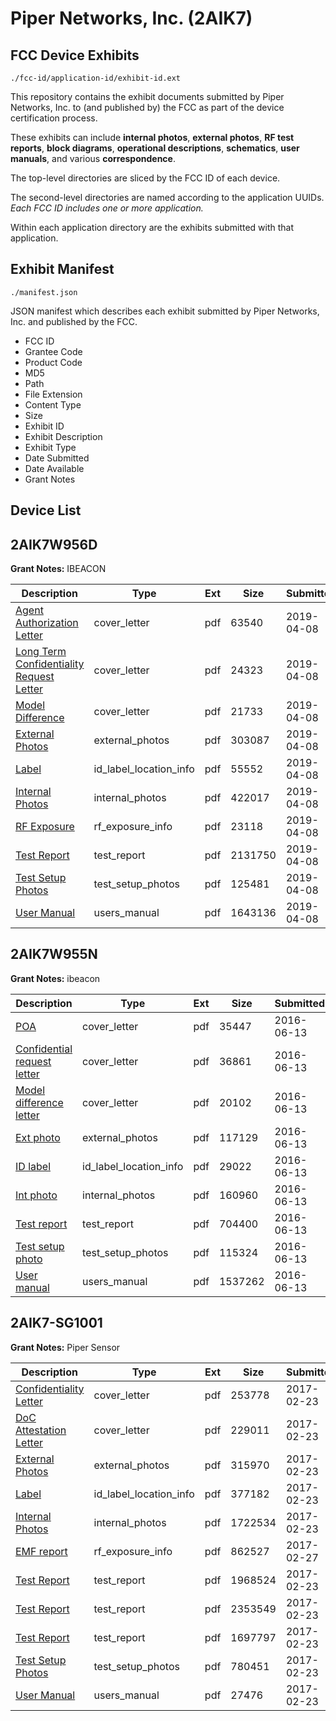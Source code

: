 # Piper Networks, Inc. (2AIK7)
## FCC Device Exhibits

```
./fcc-id/application-id/exhibit-id.ext
```

This repository contains the exhibit documents submitted by Piper Networks, Inc. to (and published by) the FCC as part of the device certification process.

These exhibits can include **internal photos**, **external photos**, **RF test reports**, **block diagrams**, **operational descriptions**, **schematics**, **user manuals**, and various **correspondence**.

The top-level directories are sliced by the FCC ID of each device.

The second-level directories are named according to the application UUIDs. *Each FCC ID includes one or more application.*

Within each application directory are the exhibits submitted with that application. 

## Exhibit Manifest

```
./manifest.json
```

JSON manifest which describes each exhibit submitted by Piper Networks, Inc. and published by the FCC.

- FCC ID
- Grantee Code
- Product Code
- MD5
- Path
- File Extension
- Content Type
- Size
- Exhibit ID
- Exhibit Description
- Exhibit Type
- Date Submitted
- Date Available
- Grant Notes

## Device List
## 2AIK7W956D
**Grant Notes:** IBEACON

| Description | Type | Ext | Size | Submitted | Available |
| ----------- | ---- | --- | ---- | --------- | --------- |
| [Agent Authorization Letter](2AIK7W956D/14c08c29276ced5090e9ebe6bbd9ee71/4230706.pdf) | cover_letter | pdf | 63540 | 2019-04-08 | 2019-04-08 |
| [Long Term Confidentiality Request Letter](2AIK7W956D/14c08c29276ced5090e9ebe6bbd9ee71/4230711.pdf) | cover_letter | pdf | 24323 | 2019-04-08 | 2019-04-08 |
| [Model Difference](2AIK7W956D/14c08c29276ced5090e9ebe6bbd9ee71/4230712.pdf) | cover_letter | pdf | 21733 | 2019-04-08 | 2019-04-08 |
| [External Photos](2AIK7W956D/14c08c29276ced5090e9ebe6bbd9ee71/4230708.pdf) | external_photos | pdf | 303087 | 2019-04-08 | 2019-04-08 |
| [Label](2AIK7W956D/14c08c29276ced5090e9ebe6bbd9ee71/4230710.pdf) | id_label_location_info | pdf | 55552 | 2019-04-08 | 2019-04-08 |
| [Internal Photos](2AIK7W956D/14c08c29276ced5090e9ebe6bbd9ee71/4230709.pdf) | internal_photos | pdf | 422017 | 2019-04-08 | 2019-04-08 |
| [RF Exposure](2AIK7W956D/14c08c29276ced5090e9ebe6bbd9ee71/4230714.pdf) | rf_exposure_info | pdf | 23118 | 2019-04-08 | 2019-04-08 |
| [Test Report](2AIK7W956D/14c08c29276ced5090e9ebe6bbd9ee71/4230716.pdf) | test_report | pdf | 2131750 | 2019-04-08 | 2019-04-08 |
| [Test Setup Photos](2AIK7W956D/14c08c29276ced5090e9ebe6bbd9ee71/4230717.pdf) | test_setup_photos | pdf | 125481 | 2019-04-08 | 2019-04-08 |
| [User Manual](2AIK7W956D/14c08c29276ced5090e9ebe6bbd9ee71/4230718.pdf) | users_manual | pdf | 1643136 | 2019-04-08 | 2019-04-08 |
## 2AIK7W955N
**Grant Notes:** ibeacon

| Description | Type | Ext | Size | Submitted | Available |
| ----------- | ---- | --- | ---- | --------- | --------- |
| [POA](2AIK7W955N/8d30af27b06077c14002a88554f12635/3025950.pdf) | cover_letter | pdf | 35447 | 2016-06-13 | 2016-06-14 |
| [Confidential request letter](2AIK7W955N/8d30af27b06077c14002a88554f12635/3025951.pdf) | cover_letter | pdf | 36861 | 2016-06-13 | 2016-06-14 |
| [Model difference letter](2AIK7W955N/8d30af27b06077c14002a88554f12635/3025952.pdf) | cover_letter | pdf | 20102 | 2016-06-13 | 2016-06-14 |
| [Ext photo](2AIK7W955N/8d30af27b06077c14002a88554f12635/3025955.pdf) | external_photos | pdf | 117129 | 2016-06-13 | 2016-06-14 |
| [ID label](2AIK7W955N/8d30af27b06077c14002a88554f12635/3025957.pdf) | id_label_location_info | pdf | 29022 | 2016-06-13 | 2016-06-14 |
| [Int photo](2AIK7W955N/8d30af27b06077c14002a88554f12635/3025956.pdf) | internal_photos | pdf | 160960 | 2016-06-13 | 2016-06-14 |
| [Test report](2AIK7W955N/8d30af27b06077c14002a88554f12635/3025953.pdf) | test_report | pdf | 704400 | 2016-06-13 | 2016-06-14 |
| [Test setup photo](2AIK7W955N/8d30af27b06077c14002a88554f12635/3025954.pdf) | test_setup_photos | pdf | 115324 | 2016-06-13 | 2016-06-14 |
| [User manual](2AIK7W955N/8d30af27b06077c14002a88554f12635/3025958.pdf) | users_manual | pdf | 1537262 | 2016-06-13 | 2016-06-14 |
## 2AIK7-SG1001
**Grant Notes:** Piper Sensor

| Description | Type | Ext | Size | Submitted | Available |
| ----------- | ---- | --- | ---- | --------- | --------- |
| [Confidentiality Letter](2AIK7-SG1001/a15c794bf37277d098e5e4533cdcbad5/3293585.pdf) | cover_letter | pdf | 253778 | 2017-02-23 | 2017-02-24 |
| [DoC Attestation Letter](2AIK7-SG1001/a15c794bf37277d098e5e4533cdcbad5/3293586.pdf) | cover_letter | pdf | 229011 | 2017-02-23 | 2017-02-24 |
| [External Photos](2AIK7-SG1001/a15c794bf37277d098e5e4533cdcbad5/3293578.pdf) | external_photos | pdf | 315970 | 2017-02-23 | 2017-02-24 |
| [Label](2AIK7-SG1001/a15c794bf37277d098e5e4533cdcbad5/3293577.pdf) | id_label_location_info | pdf | 377182 | 2017-02-23 | 2017-02-24 |
| [Internal Photos](2AIK7-SG1001/a15c794bf37277d098e5e4533cdcbad5/3293583.pdf) | internal_photos | pdf | 1722534 | 2017-02-23 | 2017-02-24 |
| [EMF report](2AIK7-SG1001/a15c794bf37277d098e5e4533cdcbad5/3296578.pdf) | rf_exposure_info | pdf | 862527 | 2017-02-27 | 2017-02-24 |
| [Test Report](2AIK7-SG1001/a15c794bf37277d098e5e4533cdcbad5/3293587.pdf) | test_report | pdf | 1968524 | 2017-02-23 | 2017-02-24 |
| [Test Report](2AIK7-SG1001/a15c794bf37277d098e5e4533cdcbad5/3293588.pdf) | test_report | pdf | 2353549 | 2017-02-23 | 2017-02-24 |
| [Test Report](2AIK7-SG1001/a15c794bf37277d098e5e4533cdcbad5/3293589.pdf) | test_report | pdf | 1697797 | 2017-02-23 | 2017-02-24 |
| [Test Setup Photos](2AIK7-SG1001/a15c794bf37277d098e5e4533cdcbad5/3293581.pdf) | test_setup_photos | pdf | 780451 | 2017-02-23 | 2017-02-24 |
| [User Manual](2AIK7-SG1001/a15c794bf37277d098e5e4533cdcbad5/3293582.pdf) | users_manual | pdf | 27476 | 2017-02-23 | 2017-02-24 |
